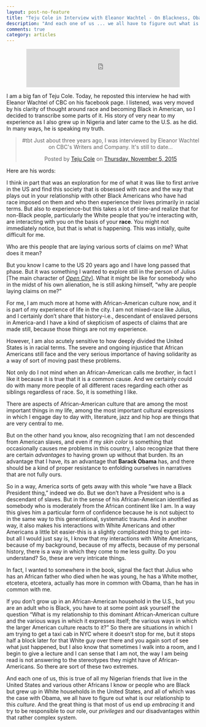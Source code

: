 ```yaml
---
layout: post-no-feature
title: "Teju Cole in Interview with Eleanor Wachtel - On Blackness, Obama, America and Learning Ones Place in it"
description: "And each one of us ... we all have to figure out what is our relationship to this culture. And  the great thing is that most of us end up embracing it and try to be responsible to our role, our privileges and our disadvantages within that rather complex system."
comments: true
category: articles
--- 
```


<center>
<iframe src="http://www.cbc.ca/i/caffeine/syndicate/?mediaId=2305408699" width="400" height="100" frameborder="0" allowfullscreen></iframe>	
</center>


I am a big fan of Teju Cole. Today, he reposted this interview he had with Eleanor Wachtel of CBC on his facebook page. I listened, was very moved by his clarity of thought around race and becoming Black in American, so I decided to transcribe some parts of it. His story of very near to my experience as I also grew up in Nigeria and later came to the U.S. as he did. In many ways, he is speaking my truth.

<center>
<div id="fb-root"></div><script>(function(d, s, id) {  var js, fjs = d.getElementsByTagName(s)[0];  if (d.getElementById(id)) return;  js = d.createElement(s); js.id = id;  js.src = "//connect.facebook.net/en_US/sdk.js#xfbml=1&version=v2.3";  fjs.parentNode.insertBefore(js, fjs);}(document, 'script', 'facebook-jssdk'));</script><div class="fb-post" data-href="https://www.facebook.com/permalink.php?story_fbid=10153293217142199&amp;id=200401352198" data-width="500"><div class="fb-xfbml-parse-ignore"><blockquote cite="https://www.facebook.com/permalink.php?story_fbid=10153293217142199&amp;id=200401352198"><p>#tbt Just about three years ago, I was interviewed by Eleanor Wachtel on CBC&#039;s Writers and Company. It&#039;s still to date...</p>Posted by <a href="https://www.facebook.com/Teju-Cole-200401352198/">Teju Cole</a> on&nbsp;<a href="https://www.facebook.com/permalink.php?story_fbid=10153293217142199&amp;id=200401352198">Thursday, November 5, 2015</a></blockquote></div></div>
</center>

Here are his words:

I think in part that was an exploration for me of what it was like to first arrive in the US and find this society that is obsessed with race and the way that plays out in your relationship with other Black Americans who have had race imposed on them and who then experience their lives primarily in racial terms. But also to experience-but this takes a lot of time-and realize that for non-Black people, particularly the White people that you’re interacting with, are interacting with you on the basis of your **race**. You might not immediately notice, but  that is what is happening. This was initially, quite difficult for me. 

Who are this people that are laying various sorts of claims on me? What does it mean? 

But you know I came to the US 20 years ago and I have long passed that phase. But it was something I wanted to explore still in the person of Julius [The main character of [*Open City*](http://www.amazon.com/Open-City-Novel-Teju-Cole/dp/0812980093)]. What it might be like for somebody who in the midst of his own alienation, he is still asking himself, “why are people laying claims on me?” 

For me, I am much more at home with African-American culture now, and it is part of my experience of life in the city. I am not mixed-race like Julius, and I certainly don’t share that history-i.e., descendant of enslaved persons in America-and I have a kind of skepticism of aspects of claims that are made still, because those things are not my experience. 

However, I am also acutely sensitive to how deeply divided the United States is in racial terms. The severe and ongoing injustice that African Americans still face and the very serious importance of having solidarity as a way of sort of moving past these problems. 

Not only do I not mind when an African-American calls me *brother*, in fact I like it because it is true that it is a common cause. And we certainly could do with many more people of all different races regarding each other as siblings regardless of race. So, it is something I like. 

There are aspects of African-American culture that are among the most important things in my life, among the most important cultural expressions in which I engage day to day with, literature, jazz and hip hop are things that are very central to me. 

But on the other hand you know, also recognizing that I am not descended from American slaves, and even if my *skin color* is something that occasionally causes me problems in this country, I also recognize that there are certain *advantages* to having grown up without that burden. Its an advantage that I have, its an advantage that **Barack Obama** has, and there should be a kind of proper resistance to enfolding ourselves in narratives that are not fully ours. 

So in a way, America sorts of gets away with this whole “we have a Black President thing,” indeed we do. But we don’t have a President who is a descendant of slaves. But in the sense of his African-American identified as somebody who is moderately from the African continent like I am. In a way this gives him a particular form of confidence because he is not subject to in the same way to this generational, systematic trauma. And in another way, it also makes his interactions with White Americans and other Americans a little bit easier-this is a slightly complicated thing to get into-but all I would just say is, I know that my interactions with White Americans, because of my background, because of my affects, because of my personal history, there is a way in which they come to me less guilty. Do you understand? So, these are very intricate things. 

In fact, I wanted to somewhere in the book, signal the fact that Julius who has an African father who died when he was young, he has a White mother, etcetera, etcetera, actually has more in common with Obama, than he has in common with me.

If you don’t grow up in an African-American household in the U.S., but you are an adult who is Black, you have to at some point ask yourself the question “What is my relationship to this dominant African-American culture and the various ways in which it expresses itself; the various ways in which the larger American culture reacts to it?” So there are situations in which I am trying to get a taxi cab in NYC where it doesn’t stop for me, but it stops half a block later for that White guy over there and you again sort of see what just happened, but I also know that sometimes I walk into a room, and I begin to give a lecture and I can sense that I am not, the way I am being read is not answering to the stereotypes they might have of African-Americans. So there are sort of these two extremes.

And each one of us, this is true of all my Nigerian friends that live in the United States and various other Africans I know or people who are Black but grew up in White households in the United States, and all of which was the case with Obama, we all have to figure out what is our relationship to this *culture*. And  the great thing is that most of us end up *embracing* it and try to be responsible to our role, our *privileges* and our disadvantages within that rather complex system.

